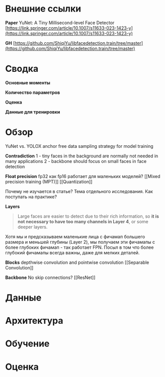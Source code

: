 
# Внешние ссылки

**Paper**
YuNet: A Tiny Millisecond-level Face Detector
[https://link.springer.com/article/10.1007/s11633-023-1423-y](https://link.springer.com/article/10.1007/s11633-023-1423-y)

**GH**
[https://github.com/ShiqiYu/libfacedetection.train/tree/master](https://github.com/ShiqiYu/libfacedetection.train/tree/master)


# Сводка

**Основные моменты**

**Количество параметров**

**Оценка**

**Данные для тренировки**

# Обзор

YuNet vs. YOLOX
anchor free
data sampling strategy for model training

**Contradiction**
1 - tiny faces in the background are normally not needed in many applications
2 - backbone should focus on small faces in face detection

**Float precision**
fp32
как fp16 работает для маленьких моделей?
[[Mixed precision training (MPT)]]
[[Quantization]]

Почему не изучается в статье?
Тема отдельного исследования.
Как поступать на практике?

**Layers**

>Large faces are easier to detect due to their rich information, so **it is not necessary to have too many channels in Layer 4**, or some deeper layers.

Хотя мы и предсказываем маленькие лица с фичамап большего размера и меньшей глубины (Layer 2), мы получаем эти фичамапы c более глубоких фичамап - так работает FPN. Посыл в том что более глубокий фичамапы всегда важны, даже для мелких деталей.

**Blocks**
depthwise convolution and pointwise convolution
[[Separable Convolution]]

**Backbone**
No skip connections?
[[ResNet]]



# Данные


# Архитектура


# Обучение


# Оценка

